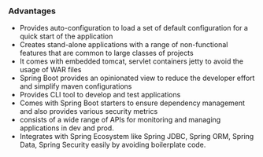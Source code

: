 ### Advantages

- Provides auto-configuration to load a set of default configuration for a quick start of the application
- Creates stand-alone applications with a range of non-functional features that are common to large classes of projects
- It comes with embedded tomcat, servlet containers jetty to avoid the usage of WAR files
- Spring Boot provides an opinionated view to reduce the developer effort and simplify maven configurations
- Provides CLI tool to develop and test applications
- Comes with Spring Boot starters to ensure dependency management and also provides various security metrics
- consists of a wide range of APIs for monitoring and managing applications in dev and prod.
- Integrates with Spring Ecosystem like Spring JDBC, Spring ORM, Spring Data, Spring Security easily by avoiding boilerplate code.